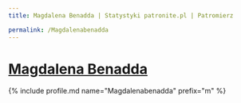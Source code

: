 ```yaml
---
title: Magdalena Benadda | Statystyki patronite.pl | Patromierz

permalink: /Magdalenabenadda
---
```


# [Magdalena Benadda](https://patronite.pl/Magdalenabenadda)

{% include profile.md name="Magdalenabenadda" prefix="m" %}
